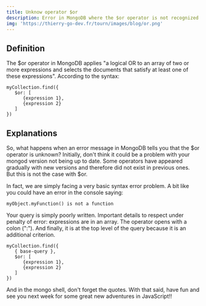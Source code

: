 ```yaml
---
title: Unknow operator $or
description: Error in MongoDB where the $or operator is not recognized.
img: 'https://thierry-go-dev.fr/tourn/images/blog/or.png'
---
```

   
   
## Definition
   
The $or operator in MongoDB applies "a logical OR to an array of two or more expressions and selects the documents that satisfy at least one of these expressions".
According to the syntax:

```js{}[query.js]
myCollection.find({
   $or: [
      {expression 1},
      {expression 2}
   ]
})   
```   

## Explanations

So, what happens when an error message in MongoDB tells you that the $or operator is unknown?
Initially, don't think it could be a problem with your mongod version not being up to date. Some operators have appeared gradually with new versions and therefore did not exist in previous ones.
But this is not the case with $or.

In fact, we are simply facing a very basic syntax error problem. A bit like you could have an error in the console saying:

```js{}[console]
myObject.myFunction() is not a function
```   

Your query is simply poorly written.
Important details to respect under penalty of error: expressions are in an array.
The operator opens with a colon (":").
And finally, it is at the top level of the query because it is an additional criterion.

```js{}[example]
myCollection.find({
   { base-query },
   $or: [
      {expression 1},
      {expression 2}
   ]
})   
```

And in the mongo shell, don't forget the quotes.
With that said, have fun and see you next week for some great new adventures in JavaScript!!   

